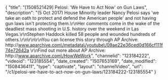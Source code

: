 {
    "title": "[1508521429] Pelosi: 'We Have to Act Now' on Gun Laws",
    "description": "(5 Oct 2017) House Minority leader Nancy Pelosi says 'we take an oath to protect and defend the American people' and not having gun laws isn't protecting them.\r\nHer comments come in the wake of the deadliest mass shooting in U.S. history over the weekend in Las Vegas.\r\nStephen Haddock killed 58 people and wounded hundreds of others.\r\n\r\n\r\nYou can license this story through AP Archive: http:\/\/www.aparchive.com\/metadata\/youtube\/09ae22e36ced0d166cf111f74e72642a \r\nFind out more about AP Archive: http:\/\/www.aparchive.com\/HowWeWork",
    "channelid": "123184222",
    "videoid": "123185554",
    "date_created": "1507653169",
    "date_modified": "1508436411",
    "type": "captivate",
    "layout": "channelVideo",
    "url": "\/c1\/pelosi-we-have-to-act-now-on-gun-laws\/123184222-123185554"
}